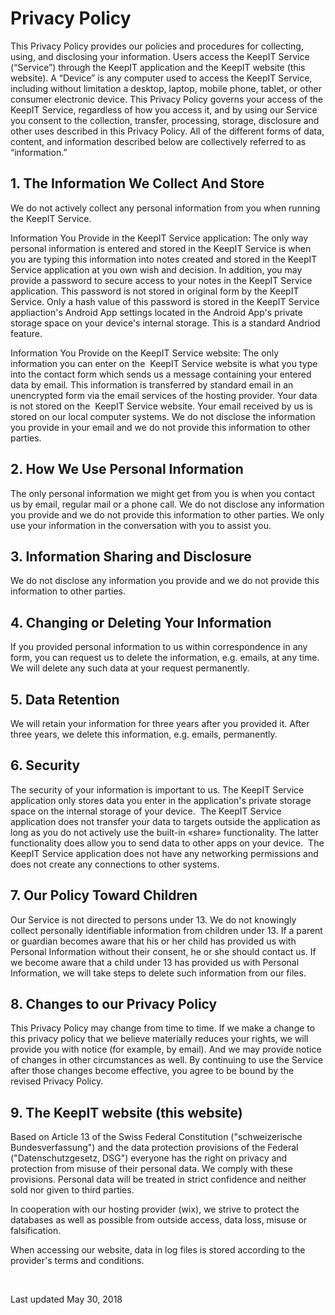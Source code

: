 # Privacy Policy
This Privacy Policy provides our policies and procedures for collecting, using, and disclosing your information. Users access the KeepIT Service (“Service”) through the KeepIT application and the KeepIT website (this website). A “Device” is any computer used to access the KeepIT Service, including without limitation a desktop, laptop, mobile phone, tablet, or other consumer electronic device. This Privacy Policy governs your access of the KeepIT Service, regardless of how you access it, and by using our Service you consent to the collection, transfer, processing, storage, disclosure and other uses described in this Privacy Policy. All of the different forms of data, content, and information described below are collectively referred to as “information.”

## 1. The Information We Collect And Store
We do not actively collect any personal information from you when running the KeepIT Service.

Information You Provide in the KeepIT Service application:
The only way personal information is entered and stored in the KeepIT Service is when you are typing this information into notes created and stored in the KeepIT Service application at you own wish and decision. In addition, you may provide a password to secure access to your notes in the KeepIT Service application. This password is not stored in original form by the KeepIT Service. Only a hash value of this password is stored in the KeepIT Service appliaction's Android App settings located in the Android App's private storage space on your device's internal storage. This is a standard Andriod feature.

Information You Provide on the KeepIT Service website:
The only information you can enter on the  KeepIT Service website is what you type into the contact form which sends us a message containing your entered data by email. This information is transferred by standard email in an unencrypted form via the email services of the hosting provider. Your data is not stored on the  KeepIT Service website. Your email received by us is stored on our local computer systems. We do not disclose the information you provide in your email and we do not provide this information to other parties.

## 2. How We Use Personal Information
The only personal information we might get from you is when you contact us by email, regular mail or a phone call. We do not disclose any information you provide and we do not provide this information to other parties. We only use your information in the conversation with you to assist you.


## 3. Information Sharing and Disclosure
We do not disclose any information you provide and we do not provide this information to other parties.


## 4. Changing or Deleting Your Information
If you provided personal information to us within correspondence in any form, you can request us to delete the information, e.g. emails, at any time. We will delete any such data at your request permanently.


## 5. Data Retention
We will retain your information for three years after you provided it. After three years, we delete this information, e.g. emails, permanently.


## 6. Security
The security of your information is important to us. The KeepIT Service application only stores data you enter in the application's private storage space on the internal storage of your device.  The KeepIT Service application does not transfer your data to targets outside the application as long as you do not actively use the built-in «share» functionality. The latter functionality does allow you to send data to other apps on your device.  The KeepIT Service application does not have any networking permissions and does not create any connections to other systems.


## 7. Our Policy Toward Children
Our Service is not directed to persons under 13. We do not knowingly collect personally identifiable information from children under 13. If a parent or guardian becomes aware that his or her child has provided us with Personal Information without their consent, he or she should contact us. If we become aware that a child under 13 has provided us with Personal Information, we will take steps to delete such information from our files.


## 8. Changes to our Privacy Policy
This Privacy Policy may change from time to time. If we make a change to this privacy policy that we believe materially reduces your rights, we will provide you with notice (for example, by email). And we may provide notice of changes in other circumstances as well. By continuing to use the Service after those changes become effective, you agree to be bound by the revised Privacy Policy.


## 9. The KeepIT website (this website)

Based on Article 13 of the Swiss Federal Constitution ("schweizerische Bundesverfassung") and the data protection provisions of the Federal ("Datenschutzgesetz, DSG") everyone has the right on privacy and protection from misuse of their personal data. We comply with these provisions. Personal data will be treated in strict confidence and neither sold nor given to third parties.

In cooperation with our hosting provider (wix), we strive to protect the databases as well as possible from outside access, data loss, misuse or falsification.

When accessing our website, data in log files is stored according to the provider's terms and conditions.

​

Last updated May 30, 2018
